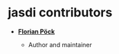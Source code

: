 jasdi contributors
============================================

* **[Florian Pöck](https://github.com/yafp)**

  * Author and maintainer
